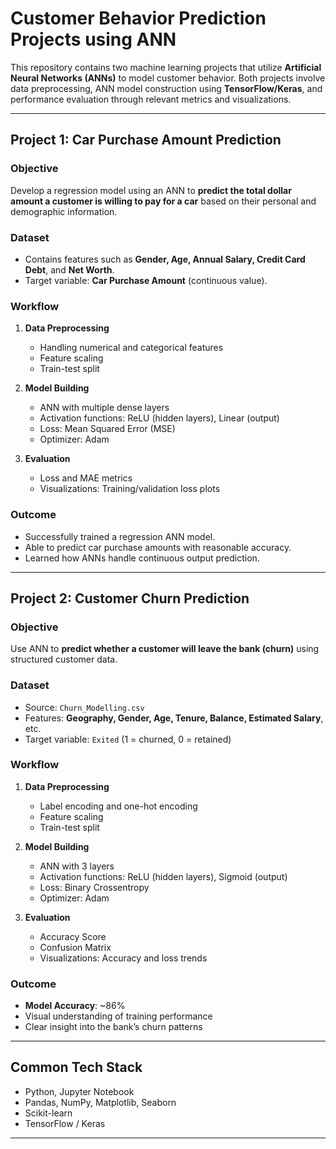 
#  Customer Behavior Prediction Projects using ANN

This repository contains two machine learning projects that utilize **Artificial Neural Networks (ANNs)** to model customer behavior. Both projects involve data preprocessing, ANN model construction using **TensorFlow/Keras**, and performance evaluation through relevant metrics and visualizations.

---

##  Project 1: Car Purchase Amount Prediction

###  Objective  
Develop a regression model using an ANN to **predict the total dollar amount a customer is willing to pay for a car** based on their personal and demographic information.

###  Dataset  
- Contains features such as **Gender, Age, Annual Salary, Credit Card Debt**, and **Net Worth**.
- Target variable: **Car Purchase Amount** (continuous value).

###  Workflow  
1. **Data Preprocessing**
   - Handling numerical and categorical features
   - Feature scaling
   - Train-test split

2. **Model Building**
   - ANN with multiple dense layers
   - Activation functions: ReLU (hidden layers), Linear (output)
   - Loss: Mean Squared Error (MSE)
   - Optimizer: Adam

3. **Evaluation**
   - Loss and MAE metrics
   - Visualizations: Training/validation loss plots

###  Outcome  
- Successfully trained a regression ANN model.
- Able to predict car purchase amounts with reasonable accuracy.
- Learned how ANNs handle continuous output prediction.

---

##  Project 2: Customer Churn Prediction

###  Objective  
Use ANN to **predict whether a customer will leave the bank (churn)** using structured customer data.

###  Dataset  
- Source: `Churn_Modelling.csv`
- Features: **Geography, Gender, Age, Tenure, Balance, Estimated Salary**, etc.
- Target variable: `Exited` (1 = churned, 0 = retained)

###  Workflow  
1. **Data Preprocessing**
   - Label encoding and one-hot encoding
   - Feature scaling
   - Train-test split

2. **Model Building**
   - ANN with 3 layers
   - Activation functions: ReLU (hidden layers), Sigmoid (output)
   - Loss: Binary Crossentropy
   - Optimizer: Adam

3. **Evaluation**
   - Accuracy Score
   - Confusion Matrix
   - Visualizations: Accuracy and loss trends

###  Outcome  
- **Model Accuracy**: ~86%
- Visual understanding of training performance
- Clear insight into the bank’s churn patterns

---

##  Common Tech Stack

- Python, Jupyter Notebook  
- Pandas, NumPy, Matplotlib, Seaborn  
- Scikit-learn  
- TensorFlow / Keras  

---
